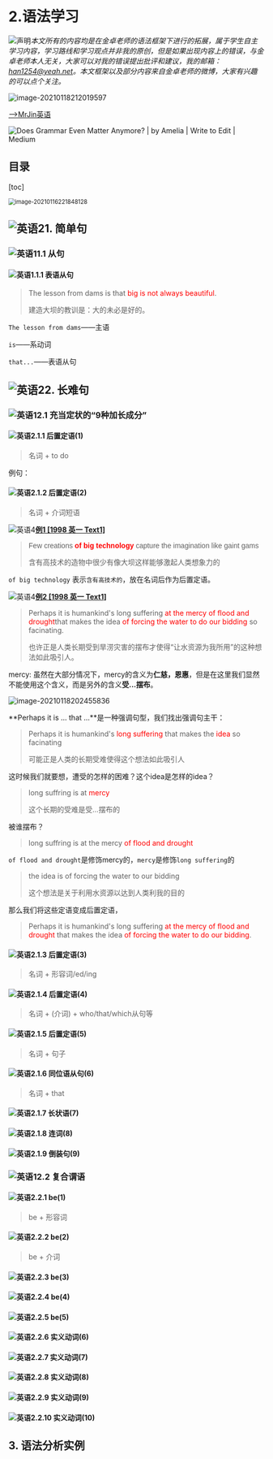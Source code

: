 # 2.语法学习

![声明](ch2_Grammar.assets/声明.png)*本文所有的内容均是在金卓老师的语法框架下进行的拓展，属于学生自主学习内容，学习路线和学习观点并非我的原创，但是如果出现内容上的错误，与金卓老师本人无关，大家可以对我的错误提出批评和建议，我的邮箱：han1254@yeah.net。本文框架以及部分内容来自金卓老师的微博，大家有兴趣的可以点个关注。*

![image-20210118212019597](ch2_Grammar.assets/image-20210118212019597.png)

[-->MrJin英语](https://weibo.com/u/1231892122?profile_ftype=1&is_all=1#_0)



![Does Grammar Even Matter Anymore? | by Amelia | Write to Edit | Medium](https://miro.medium.com/max/1000/1*_tYnYT719rD7Ib3VKlpxYA.png)

## 目录

[toc]

<img src="ch2_Grammar.assets/image-20210116221848128.png" alt="image-20210116221848128" style="zoom:80%;" />





## ![英语2](ch2_Grammar.assets/英语2.png)1. 简单句

### ![英语1](ch2_Grammar.assets/英语1-1610966499617.png)1.1 从句

#### ![英语](ch2_Grammar.assets/英语-1610966341206.png)1.1.1 表语从句

> The lesson from dams is that <font color=red>big is not always beautiful</font>.
>
> 建造大坝的教训是：大的未必是好的。

`The lesson from dams`——主语

`is`——系动词

`that...`——表语从句

## ![英语2](ch2_Grammar.assets/英语2.png)2. 长难句

### ![英语1](ch2_Grammar.assets/英语1-1610966499617.png)2.1 充当定状的“9种加长成分”

#### ![英语](ch2_Grammar.assets/英语-1610966341206.png)2.1.1 后置定语(1)

> 名词 + to do

例句：

#### ![英语](ch2_Grammar.assets/英语-1610966349359.png)2.1.2 后置定语(2)

> 名词 + 介词短语

![英语4](ch2_Grammar.assets/英语4.png)<u>**例1 [1998 英一 Text1]**</u>

> <font  face="Arial">Few creations <font color = red>**of big technology**</font> capture the imagination like gaint gams</font>
>
> 含有高技术的造物中很少有像大坝这样能够激起人类想象力的

`of big technology` 表示`含有高技术的`，放在名词后作为后置定语。



![英语4](ch2_Grammar.assets/英语4.png)<u>**例2 [1998 英一 Text1]**</u>

> Perhaps it is humankind's long suffering <font color = red>at the mercy of flood and drought</font>that makes the idea <font color = red>of forcing the water to do our bidding</font> so facinating.
>
> 也许正是人类长期受到旱涝灾害的摆布才使得“让水资源为我所用”的这种想法如此吸引人。





mercy: 虽然在大部分情况下，mercy的含义为**仁慈，恩惠**，但是在这里我们显然不能使用这个含义，而是另外的含义**受...摆布**。



![image-20210118202455836](ch2_Grammar.assets/test.png)



**Perhaps it is ... that ...**是一种强调句型，我们找出强调句主干：



> Perhaps it is humankind's <font color = red>long suffering</font> that makes the <font color = red>idea</font> so facinating
>
> 可能正是人类的长期受难使得这个想法如此吸引人



这时候我们就要想，遭受的怎样的困难？这个idea是怎样的idea？



> long suffring is at <font color = red>mercy</font>
>
> 这个长期的受难是受...摆布的



被谁摆布？



> long suffring is at the mercy <font color = red>of flood and drought</font>

`of flood and drought`是修饰mercy的，`mercy`是修饰`long suffering`的

> the idea is of forcing the water to our bidding
>
> 这个想法是关于利用水资源以达到人类利我的目的

那么我们将这些定语变成后置定语，

> Perhaps it is humankind's long suffering <font color = red>at the mercy of flood and drought</font> that makes the idea <font color = red>of forcing the water to do our bidding</font>.



#### ![英语](ch2_Grammar.assets/英语-1610966349359.png)2.1.3 后置定语(3)

> 名词 + 形容词/ed/ing

#### ![英语](ch2_Grammar.assets/英语-1610966349359.png)2.1.4 后置定语(4)

> 名词 + (介词) + who/that/which从句等



#### ![英语](ch2_Grammar.assets/英语-1610966349359.png)2.1.5 后置定语(5)

> 名词 + 句子

#### ![英语](ch2_Grammar.assets/英语-1610966349359.png)2.1.6 同位语从句(6)

> 名词 + that

#### ![英语](ch2_Grammar.assets/英语-1610966349359.png)2.1.7 长状语(7)

#### ![英语](ch2_Grammar.assets/英语-1610966349359.png)2.1.8 连词(8)

#### ![英语](ch2_Grammar.assets/英语-1610966349359.png)2.1.9 倒装句(9)

### ![英语1](ch2_Grammar.assets/英语1-1610966499617.png)2.2 复合谓语

#### ![英语](ch2_Grammar.assets/英语-1610966349359.png)2.2.1 be(1)

> be + 形容词

#### ![英语](ch2_Grammar.assets/英语-1610966349359.png)2.2.2 be(2)

> be + 介词

#### ![英语](ch2_Grammar.assets/英语-1610966349359.png)2.2.3 be(3)

#### ![英语](ch2_Grammar.assets/英语-1610966349359.png)2.2.4 be(4)

#### ![英语](ch2_Grammar.assets/英语-1610966349359.png)2.2.5 be(5)

#### ![英语](ch2_Grammar.assets/英语-1610966349359.png)2.2.6 实义动词(6)

#### ![英语](ch2_Grammar.assets/英语-1610966349359.png)2.2.7 实义动词(7)

#### ![英语](ch2_Grammar.assets/英语-1610966349359.png)2.2.8 实义动词(8)

#### ![英语](ch2_Grammar.assets/英语-1610966349359.png)2.2.9 实义动词(9)

#### ![英语](ch2_Grammar.assets/英语-1610966349359.png)2.2.10 实义动词(10)





## 3. 语法分析实例

